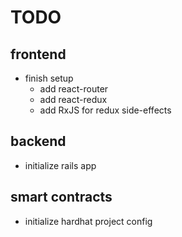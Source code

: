 # TODO

## frontend

* finish setup
  * add react-router
  * add react-redux
  * add RxJS for redux side-effects

## backend

* initialize rails app

## smart contracts

* initialize hardhat project config
